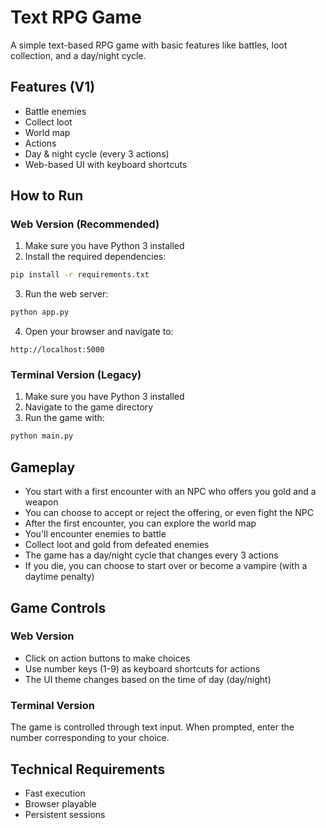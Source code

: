 # Text RPG Game

A simple text-based RPG game with basic features like battles, loot collection, and a day/night cycle.

## Features (V1)

- Battle enemies
- Collect loot
- World map
- Actions
- Day & night cycle (every 3 actions)
- Web-based UI with keyboard shortcuts

## How to Run

### Web Version (Recommended)

1. Make sure you have Python 3 installed
2. Install the required dependencies:

```bash
pip install -r requirements.txt
```

3. Run the web server:

```bash
python app.py
```

4. Open your browser and navigate to:

```
http://localhost:5000
```

### Terminal Version (Legacy)

1. Make sure you have Python 3 installed
2. Navigate to the game directory
3. Run the game with:

```bash
python main.py
```

## Gameplay

- You start with a first encounter with an NPC who offers you gold and a weapon
- You can choose to accept or reject the offering, or even fight the NPC
- After the first encounter, you can explore the world map
- You'll encounter enemies to battle
- Collect loot and gold from defeated enemies
- The game has a day/night cycle that changes every 3 actions
- If you die, you can choose to start over or become a vampire (with a daytime penalty)

## Game Controls

### Web Version
- Click on action buttons to make choices
- Use number keys (1-9) as keyboard shortcuts for actions
- The UI theme changes based on the time of day (day/night)

### Terminal Version
The game is controlled through text input. When prompted, enter the number corresponding to your choice.

## Technical Requirements

- Fast execution
- Browser playable
- Persistent sessions